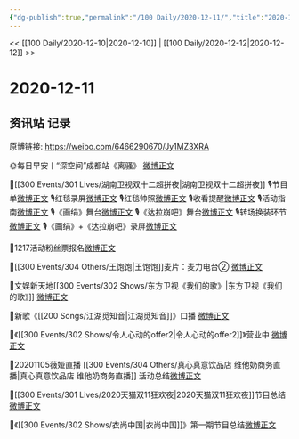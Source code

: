 ```yaml
---
{"dg-publish":true,"permalink":"/100 Daily/2020-12-11/","title":"2020-12-11","created":"2023-04-08T17:34:56.172+08:00","updated":"2023-04-08T17:36:26.485+08:00"}
---
```



<< [[100 Daily/2020-12-10\|2020-12-10]] | [[100 Daily/2020-12-12\|2020-12-12]] >>

# 2020-12-11

## 资讯站 记录

原博链接: https://weibo.com/6466290670/Jy1MZ3XRA

🌞每日早安丨“深空间”成都站《离骚》
[微博正文](https://m.weibo.cn/6466290670/4580864380378072)

🎵[[300 Events/301 Lives/湖南卫视双十二超拼夜\|湖南卫视双十二超拼夜]]
🎙️节目单[微博正文](https://m.weibo.cn/6466290670/4581003303589449)
🎙️红毯录屏[微博正文](https://m.weibo.cn/6466290670/4581049755505438)
🎙️红毯帅照[微博正文](https://m.weibo.cn/6466290670/4581081846135944)
🎙️收看提醒[微博正文](https://m.weibo.cn/6466290670/4580933506179415)
🎙️活动指南[微博正文](https://m.weibo.cn/6466290670/4580938250190956)
🎙️《画绢》舞台[微博正文](https://m.weibo.cn/6466290670/4581071155366511)
🎙️《达拉崩吧》舞台[微博正文](https://m.weibo.cn/6466290670/4581072144701654)
🎙️转场换装环节[微博正文](https://m.weibo.cn/6466290670/4581082958146697)
🎙️《画绢》+《达拉崩吧》录屏[微博正文](https://m.weibo.cn/6466290670/4581087689058060)

🎵1217活动粉丝票报名[微博正文](https://m.weibo.cn/6466290670/4581027538280718)

🎵[[300 Events/304 Others/王饱饱\|王饱饱]]麦片：麦力电台② [微博正文](https://m.weibo.cn/6466290670/4580887981986645)

🎵文娱新天地[[300 Events/302 Shows/东方卫视《我们的歌》\|东方卫视《我们的歌》]] [微博正文](https://m.weibo.cn/6466290670/4581004637638356)

🎵新歌《[[200 Songs/江湖觅知音\|江湖觅知音]]》口播 [微博正文](https://m.weibo.cn/6466290670/4580921951135226)

🎵《[[300 Events/302 Shows/令人心动的offer2\|令人心动的offer2]]》营业中 [微博正文](https://m.weibo.cn/6466290670/4580950510150696)

🎵20201105薇娅直播 [[300 Events/304 Others/真心真意饮品店 维他奶商务直播\|真心真意饮品店 维他奶商务直播]] 活动总结[微博正文](https://m.weibo.cn/6466290670/4580956529499420)

🎵[[300 Events/301 Lives/2020天猫双11狂欢夜\|2020天猫双11狂欢夜]]节目总结[微博正文](https://m.weibo.cn/6466290670/4580953416797937)

🎵《[[300 Events/302 Shows/衣尚中国\|衣尚中国]]》第一期节目总结[微博正文](https://m.weibo.cn/6466290670/4580892431615566)
